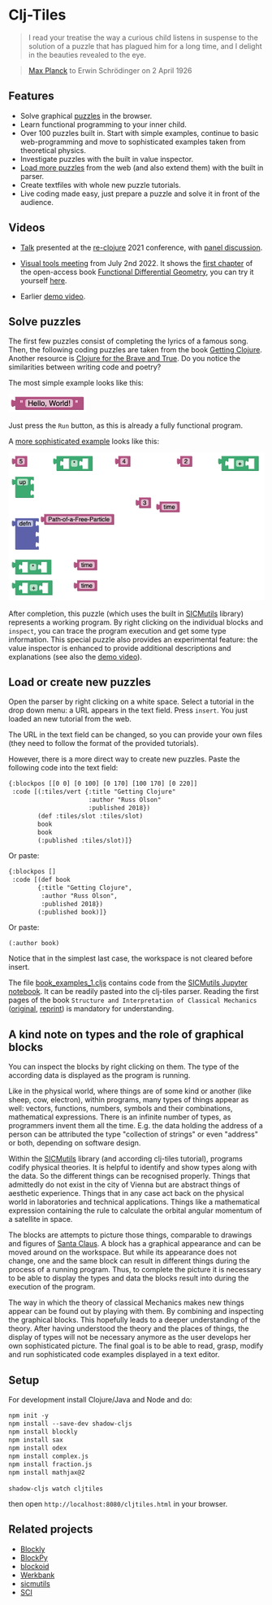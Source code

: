# Clj-Tiles

> I read your treatise the way a curious child listens in suspense to the solution of a puzzle that has plagued him for a long time, and I delight in the beauties revealed to the eye.

> [Max Planck](https://phaidra.univie.ac.at/o:1542358) to Erwin Schrödinger on 2 April 1926

## Features

* Solve graphical [puzzles](https://kloimhardt.github.io/cljtiles.html) in the browser.
* Learn functional programming to your inner child.
* Over 100 puzzles built in. Start with simple examples, continue to basic web-programming and move to sophisticated examples taken from theoretical physics.
* Investigate puzzles with the built in value inspector.
* [Load more puzzles](https://kloimhardt.github.io/cljtiles.html?page=FDG001) from the web (and also extend them) with the built in parser.
* Create textfiles with whole new puzzle tutorials.
* Live coding made easy, just prepare a puzzle and solve it in front of the audience.

## Videos
* [Talk](https://www.youtube.com/watch?v=bHBALgxjeLo) presented at the [re-clojure](https://www.reclojure.org/2021/speaker/markus-kloimwieder) 2021 conference, with [panel discussion](https://www.youtube.com/watch?v=euH8iZGbJD8).
*  [Visual tools meeting](https://clojureverse.org/t/visual-tools-meeting-9-summary-video-clj-tiles-obsidian-wielder-cardigan-bay-platypub/9081) from July 2nd 2022. It shows the [first chapter](https://github.com/mentat-collective/fdg-book) of the open-access book [Functional Differential Geometry](https://mitpress.mit.edu/books/functional-differential-geometry), you can try it yourself [here](https://kloimhardt.github.io/cljtiles.html?page=FDG001).

* Earlier [demo video](https://www.youtube.com/watch?v=DHcZkmXKp04).

## Solve puzzles
The first few puzzles consist of completing the lyrics of a famous song. Then, the following coding puzzles are taken from the book [Getting Clojure](https://pragprog.com/titles/roclojure/getting-clojure/). Another resource is [Clojure for the Brave and True](https://www.braveclojure.com). Do you notice the similarities between writing code and poetry?

The most simple example looks like this:

![hello](screenshots/hello_world.png)

Just press the `Run` button, as this is already a fully functional program.

A [more sophisticated example](https://kloimhardt.github.io/cljtiles.html?page=freeparticle) looks like this:

![pendulum](screenshots/pendulum_begin.png)

After completion, this puzzle (which uses the built in [SICMutils](https://github.com/sicmutils/sicmutils) library) represents a working program. By right clicking on the individual blocks and `inspect`, you can trace the program execution and get some type information. This special puzzle also provides an experimental feature: the value inspector is enhanced to provide additional descriptions and explanations (see also the [demo video](https://www.youtube.com/watch?v=DHcZkmXKp04)).

## Load or create new puzzles

Open the parser by right clicking on a white space. Select a tutorial in the drop down menu: a URL appears in the text field. Press `insert`. You just loaded an new tutorial from the web. 

The URL in the text field can be changed, so you can provide your own files (they need to follow the format of the provided tutorials).

However, there is a more direct way to create new puzzles. Paste the following code into the text field:
```
{:blockpos [[0 0] [0 100] [0 170] [100 170] [0 220]]
 :code [(:tiles/vert {:title "Getting Clojure"
                      :author "Russ Olson"
                      :published 2018})
        (def :tiles/slot :tiles/slot)
        book
        book
        (:published :tiles/slot)]}
```

Or paste:
```
{:blockpos []
 :code [(def book
        {:title "Getting Clojure",
         :author "Russ Olson",
         :published 2018})
        (:published book)]}
```
Or paste:
```
(:author book)
```
Notice that in the simplest last case, the workspace is not cleared before insert.

The file [book_examples_1.cljs](https://github.com/kloimhardt/clj-tiles/blob/master/public/org/book_examples_1.cljs) contains code from the [SICMutils Jupyter notebook](https://github.com/sicmutils/sicmutils/blob/master/jupyter/book-examples.ipynb). It can be readily pasted into the clj-tiles parser. Reading the first pages of the book `Structure and Interpretation of Classical Mechanics` ([original](https://mitpress.mit.edu/sites/default/files/titles/content/sicm_edition_2/book.html), [reprint](https://tgvaughan.github.io/sicm/)) is mandatory for understanding.

## A kind note on types and the role of graphical blocks

You can inspect the blocks by right clicking on them. The type of the according data is displayed as the program is running.

Like in the physical world, where things are of some kind or another (like sheep, cow, electron), within programs, many types of things appear as well: vectors, functions, numbers, symbols and their combinations, mathematical expressions. There is an infinite number of types, as programmers invent them all the time. E.g. the data holding the address of a person can be attributed the type "collection of strings" or even "address" or both, depending on software design.

Within the [SICMutils](https://github.com/littleredcomputer/sicmutils) library (and according clj-tiles tutorial), programs codify physical theories. It is helpful to identify and show types along with the data. So the different things can be recognised properly. Things that admittedly do not exist in the city of Vienna but are abstract things of aesthetic experience. Things that in any case act back on the physical world in laboratories and technical applications. Things like a mathematical expression containing the rule to calculate the orbital angular momentum of a satellite in space.

The blocks are attempts to picture those things, comparable to drawings and figures of [Santa Claus](https://en.wikipedia.org/wiki/Yes,_Virginia,_there_is_a_Santa_Claus). A block has a graphical appearance and can be moved around on the workspace. But while its appearance does not change, one and the same block can result in different things during the process of a running program. Thus, to complete the picture it is necessary to be able to display the types and data the blocks result into during the execution of the program.

The way in which the theory of classical Mechanics makes new things appear can be found out by playing with them. By combining and inspecting the graphical blocks. This hopefully leads to a deeper understanding of the theory. After having understood the theory and the places of things, the display of types will not be necessary anymore as the user develops her own sophisticated picture. The final goal is to be able to read, grasp, modify and run sophisticated code examples displayed in a text editor.

## Setup

For development install Clojure/Java and Node and do:
 ```
 npm init -y
 npm install --save-dev shadow-cljs
 npm install blockly
 npm install sax
 npm install odex
 npm install complex.js
 npm install fraction.js
 npm install mathjax@2
 
 shadow-cljs watch cljtiles
 ```
 then open `http://localhost:8080/cljtiles.html` in your browser.
 
## Related projects
* [Blockly](https://developers.google.com/blockly)
* [BlockPy](https://think.cs.vt.edu/blockpy/) 
* [blockoid](https://github.com/ParkerICI/blockoid)
* [Werkbank](https://github.com/kloimhardt/werkbank)
* [sicmutils](https://github.com/sicmutils/sicmutils)
* [SCI](https://github.com/borkdude/sci)
